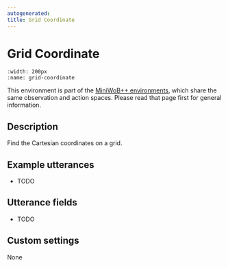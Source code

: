 ```yaml
---
autogenerated:
title: Grid Coordinate
---
```


# Grid Coordinate

```{figure} ../../_static/videos/miniwob/grid-coordinate.gif 
:width: 200px
:name: grid-coordinate
```

This environment is part of the <a href='..'>MiniWoB++ environments</a>, which share the same observation and action spaces. Please read that page first for general information.

## Description

Find the Cartesian coordinates on a grid.

## Example utterances

* TODO

## Utterance fields

* TODO

## Custom settings

None
